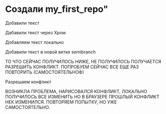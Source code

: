 # Создали my_first_repo" 

Добавили текст 

Дабавили текст через Хром

Добавляем текст локально

Добавили текст в новой ветке semibranch


ТО ЧТО СЕЙЧАС ПОЛУЧИЛОСЬ НИЖЕ, НЕ ПОЛУЧИЛОСЬ ПОЛУЧАЕТСЯ РАЗРЕШИТЬ КОНФЛИКТ. ПОПРОБУЕМ СЕЙЧАС ВСЕ ЕЩЕ РАЗ ПОВТОРИТЬ (САМОСТОЯТЕЛЬНОФ)


Разрешаем конфликт


ВОЗНИКЛА ПРОБЛЕМА, НАРИСОВАЛСЯ КОНФЛИКТ, ЛОКАЛЬНО ПОЛУЧИЛОСЬ ВСЕ ИЗМЕНИТЬ НО В БРАУЗЕРЕ ПРОШЛЫЙ КОНФЛИКТ НЕК ИЗМЕНИЛСЯ. ПОВТОРЯЕМ ПОПЫТКУ, НО УЖЕ САМОСТОЯТЕЛЬНО.